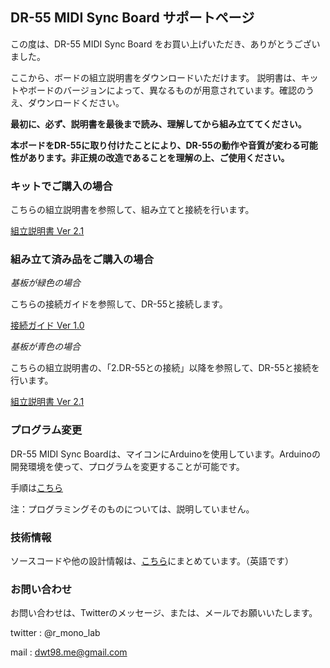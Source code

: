 ## DR-55 MIDI Sync Board サポートページ

この度は、DR-55 MIDI Sync Board をお買い上げいただき、ありがとうございました。

ここから、ボードの組立説明書をダウンロードいただけます。
説明書は、キットやボードのバージョンによって、異なるものが用意されています。確認のうえ、ダウンロードください。

**最初に、必ず、説明書を最後まで読み、理解してから組み立ててください。**

**本ボードをDR-55に取り付けたことにより、DR-55の動作や音質が変わる可能性があります。非正規の改造であることを理解の上、ご使用ください。**

### キットでご購入の場合

こちらの組立説明書を参照して、組み立てと接続を行います。

[組立説明書 Ver 2.1](https://github.com/dwt98/DRS/raw/master/DR55_MIDI_Sync_Build_Guide_Ver2.1.pdf)

### 組み立て済み品をご購入の場合

*基板が緑色の場合*

こちらの接続ガイドを参照して、DR-55と接続します。

[接続ガイド Ver 1.0](https://github.com/dwt98/DRS/raw/master/DR55_Connection_Guide_Ver1.0.pdf)

*基板が青色の場合*

こちらの組立説明書の、「2.DR-55との接続」以降を参照して、DR-55と接続を行います。

[組立説明書 Ver 2.1](https://github.com/dwt98/DRS/raw/master/DR55_MIDI_Sync_Build_Guide_Ver2.1.pdf)

### プログラム変更

DR-55 MIDI Sync Boardは、マイコンにArduinoを使用しています。Arduinoの開発環境を使って、プログラムを変更することが可能です。

手順は[こちら](program.md)

注：プログラミングそのものについては、説明していません。

### 技術情報

ソースコードや他の設計情報は、[こちら](https://github.com/dwt98/dr55sync/)にまとめています。（英語です）

### お問い合わせ

お問い合わせは、Twitterのメッセージ、または、メールでお願いいたします。

twitter : @r_mono_lab

mail : dwt98.me@gmail.com

